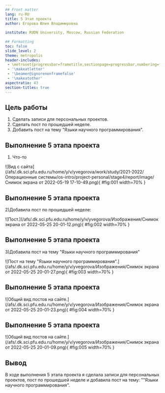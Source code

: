 ```yaml
---
## Front matter
lang: ru-RU
title: 5 Этап проекта 
author: Егорова Юлия Владимировна
	
institute: RUDN University, Moscow, Russian Federation
	
## Formatting
toc: false
slide_level: 2
theme: metropolis
header-includes: 
 - \metroset{progressbar=frametitle,sectionpage=progressbar,numbering=fraction}
 - '\makeatletter'
 - '\beamer@ignorenonframefalse'
 - '\makeatother'
aspectratio: 43
section-titles: true
---
```


## Цель работы

1. Сделать записи для персональных проектов.
2. Сделать пост по прошедшей неделе.
3. Добавить пост на тему "Языки научного программирования".

## Выполнение 5 этапа проекта

1) Что-то

![Вид с сайта](/afs/.dk.sci.pfu.edu.ru/home/y/v/yvegorova/work/study/2021-2022/Операционные системы/os-intro/project-personal/stage4/report/image/Снимок экрана от 2022-05-19 17-10-49.png){ #fig:001 width=70% }

## Выполнение 5 этапа проекта

2)Добавила пост по прошедшей неделе:
 
![Пост.](/afs/.dk.sci.pfu.edu.ru/home/y/v/yvegorova/Изображения/Снимок экрана от 2022-05-25 20-01-12.png){ #fig:002 width=70% }

## Выполнение 5 этапа проекта

3)Добавила пост на тему "Языки научного программирования"

![Пост на тему "Языки научного программирования".](/afs/.dk.sci.pfu.edu.ru/home/y/v/yvegorova/Изображения/Снимок экрана от 2022-05-25 20-01-27.png){ #fig:003 width=70% }

## Выполнение 5 этапа проекта

![Общий вид постов на сайте.](/afs/.dk.sci.pfu.edu.ru/home/y/v/yvegorova/Изображения/Снимок экрана от 2022-05-25 20-01-23.png){ #fig:004 width=70% }

## Выполнение 5 этапа проекта

![Общий вид постов на сайте.](/afs/.dk.sci.pfu.edu.ru/home/y/v/yvegorova/Изображения/Снимок экрана от 2022-05-25 20-01-09.png){ #fig:005 width=70% }

## Вывод

В ходе выполнения 5 этапа проекта я сделала записи для персональных проектов, пост по прошедшей неделе и добавила пост на тему: ""Языки научного программирования".
